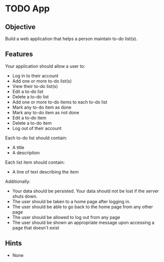 # TODO App

## Objective

Build a web application that helps a person maintain to-do list(s).

## Features

Your application should allow a user to:

* Log in to their account
* Add one or more to-do list(s)
* View their to-do list(s)
* Edit a to-do list
* Delete a to-do list
* Add one or more to-do items to each to-do list
* Mark any to-do item as done
* Mark any to-do item as not done
* Edit a to-do item
* Delete a to-do item
* Log out of their account

Each to-do list should contain:

* A title
* A description

Each list item should contain:

* A line of text describing the item

Additionally:

* Your data should be persisted. Your data should not be lost if the server shuts down.
* The user should be taken to a home page after logging in.
* The user should be able to go back to the home page from any other page
* The user should be allowed to log out from any page
* The user should be shown an appropriate message upon accessing a page that doesn't exist

## Hints

* None
